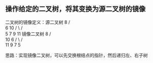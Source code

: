 ## 操作给定的二叉树，将其变换为源二叉树的镜像

二叉树的镜像定义：源二叉树 
    	    8
    	   /  \
    	  6   10
    	 / \  / \
    	5  7 9 11
    	镜像二叉树
    	    8
    	   /  \
    	  10   6
    	 / \  / \
    	11 9 7  5
		
思路：实现镜像二叉树，可以先交换根结点的指针，然后递归左、右子树